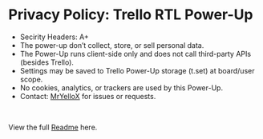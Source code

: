 # Privacy Policy: Trello RTL Power-Up

* Secirity Headers: A+
* The power-up don’t collect, store, or sell personal data.
* The Power-Up runs client-side only and does not call third-party APIs (besides Trello).
* Settings may be saved to Trello Power-Up storage (t.set) at board/user scope.
* No cookies, analytics, or trackers are used by this Power-Up.
* Contact: [MrYelloX](https://github.com/rotem-abir/trello-rtl-powerup/issues) for issues or requests.

<br>

View the full [Readme](../README.md/#privacy) here.